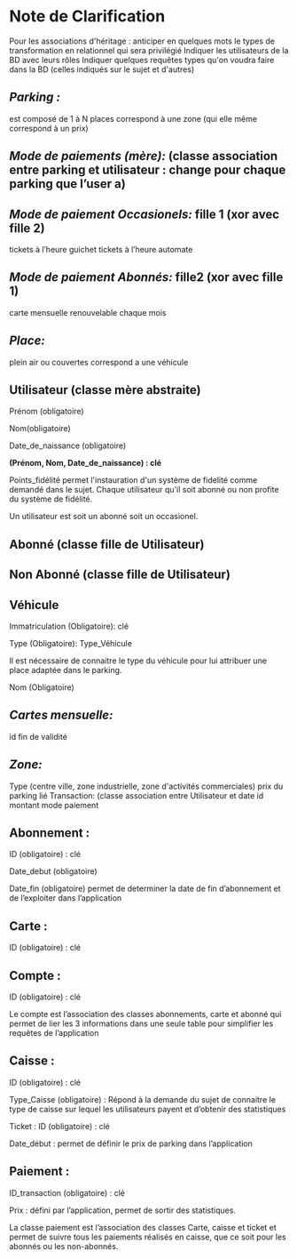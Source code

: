 # Note de Clarification

Pour les associations d'héritage : anticiper en quelques mots le types de transformation en relationnel qui sera privilégié
Indiquer les utilisateurs de la BD avec leurs rôles
Indiquer quelques requêtes types qu'on voudra faire dans la BD (celles indiqués sur le sujet et d'autres)

## _Parking :_ 
est composé de 1 à N places
correspond à une zone (qui elle même correspond à un prix)

## _Mode de paiements (mère):_ (classe association entre parking et utilisateur : change pour chaque parking que l’user a)

## _Mode de paiement Occasionels:_ fille 1 (xor avec fille 2)
tickets à l’heure guichet
tickets à l’heure automate

## _Mode de paiement Abonnés:_ fille2 (xor avec fille 1)
carte mensuelle renouvelable chaque mois 

## _Place:_
plein air ou couvertes
correspond a une véhicule

## Utilisateur (classe mère abstraite)
  
Prénom (obligatoire)   
  
Nom(obligatoire)  
   
Date_de_naissance (obligatoire) 
    
**(Prénom, Nom, Date_de_naissance) : clé** 
     
Points_fidélité permet l'instauration d'un système de fidelité comme demandé dans le sujet. Chaque utilisateur qu'il soit abonné ou non profite du système de fidélité.  
  
Un utilisateur est soit un abonné soit un occasionel.

## Abonné (classe fille de Utilisateur)

## Non Abonné (classe fille de Utilisateur)

## Véhicule 
  
Immatriculation (Obligatoire): clé  
  
Type (Obligatoire): Type_Véhicule  
 
Il est nécessaire de connaitre le type du véhicule pour lui attribuer une place adaptée dans le parking.
  
Nom (Obligatoire)

## _Cartes mensuelle:_
id
fin de validité
	
## _Zone:_
Type (centre ville,  zone industrielle, zone d'activités commerciales)
prix du parking lié
Transaction: (classe association entre Utilisateur et
date
id
montant
mode paiement

## Abonnement : 

ID (obligatoire) : clé 

Date_debut (obligatoire)

Date_fin (obligatoire) permet de determiner la date de fin d’abonnement et de l’exploiter dans l’application

## Carte :

ID (obligatoire) : clé

## Compte :

ID (obligatoire) : clé

Le compte est l’association des classes abonnements, carte et abonné qui permet de lier les 3 informations dans une seule table pour simplifier les requêtes de l’application

## Caisse :

ID (obligatoire) : clé

Type_Caisse (obligatoire) : Répond à la demande du sujet de connaitre le type de caisse sur lequel les utilisateurs payent et d’obtenir des statistiques

Ticket : ID (obligatoire) : clé

Date_début : permet de définir le prix de parking dans l’application

## Paiement :
ID_transaction (obligatoire) : clé

Prix : défini par l’application, permet de sortir des statistiques.

La classe paiement est l’association des classes Carte, caisse et ticket et permet de suivre tous les paiements réalisés en caisse, que ce soit pour les abonnés ou les non-abonnés.

